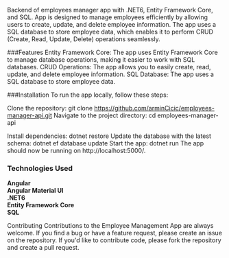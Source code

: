 Backend of employees manager app with .NET6, Entity Framework Core, and SQL. App is designed to manage employees efficiently by allowing
users to create, update, and delete employee information. The app uses a SQL database to store employee data, which enables it to perform CRUD
(Create, Read, Update, Delete) operations seamlessly.

###Features
Entity Framework Core: The app uses Entity Framework Core to manage database operations, making it easier to work with SQL databases.
CRUD Operations: The app allows you to easily create, read, update, and delete employee information.
SQL Database: The app uses a SQL database to store employee data.

###Installation
To run the app locally, follow these steps:

Clone the repository: git clone https://github.com/arminCicic/employees-manager-api.git
Navigate to the project directory: cd employees-manager-api

Install dependencies: dotnet restore
Update the database with the latest schema: dotnet ef database update
Start the app: dotnet run
The app should now be running on http://localhost:5000/.

### Technologies Used
**Angular**     
**Angular Material UI**   
**.NET6**  
**Entity Framework Core**   
**SQL**



Contributing
Contributions to the Employee Management App are always welcome. If you find a bug or have a feature request, please create an issue on the repository. If you'd like to contribute code, please fork the repository and create a pull request.
